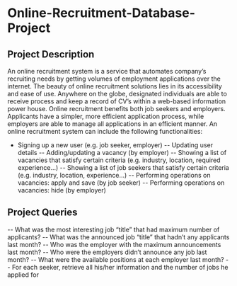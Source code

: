 # Online-Recruitment-Database-Project
## Project Description

An online recruitment system is a service that automates company’s recruiting needs by 
getting volumes of employment applications over the internet. The beauty of online 
recruitment solutions lies in its accessibility and ease of use. Anywhere on the globe, 
designated individuals are able to receive process and keep a record of CV’s within a web-based information power house. Online recruitment benefits both job seekers and 
employers. Applicants have a simpler, more efficient application process, while employers 
are able to manage all applications in an efficient manner.
An online recruitment system can include the following functionalities:

- Signing up a new user (e.g. job seeker, employer)
-- Updating user details
-- Adding/updating a vacancy (by employer)
-- Showing a list of vacancies that satisfy certain criteria (e.g. industry, location, required experience…)
-- Showing a list of job seekers that satisfy certain criteria (e.g. industry, location, experience…)
-- Performing operations on vacancies: apply and save (by job seeker)
-- Performing operations on vacancies: hide (by employer)

## Project Queries

-- What was the most interesting job “title” that had maximum number of applicants?
-- What was the announced job “title” that hadn’t any applicants last month?
-- Who was the employer with the maximum announcements last month?
-- Who were the employers didn’t announce any job last month?
-- What were the available positions at each employer last month?
-- For each seeker, retrieve all his/her information and the number of jobs he applied for
